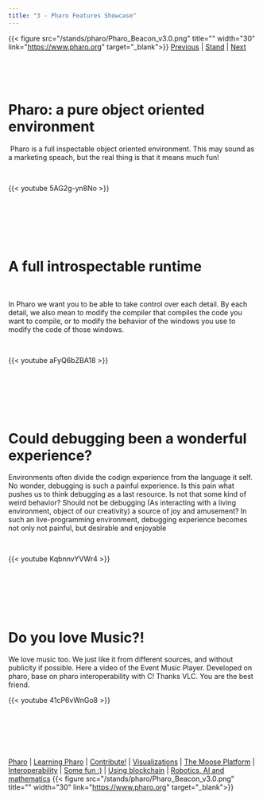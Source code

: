 ```yaml
---
title: "3 - Pharo Features Showcase"
---
```



{{< figure src="/stands/pharo/Pharo_Beacon_v3.0.png" title="" width="30" link="https://www.pharo.org" target="_blank">}}
[Previous](/stands/pharo/pharojs) | [Stand](/stands/pharo) | [Next](/stands/pharo/pharo-blockchain)

​​​​​


​​​​​

Pharo: a pure object oriented environment
==========================================


​​​​​
Pharo is a full inspectable object oriented environment. This may sound as a marketing speach, but the real thing is that it means much fun! 



​​​​​

{{< youtube 5AG2g-yn8No >}}


​​​​​

​​​​​


​​​​​



A full introspectable runtime
===============================


​​​​​

In Pharo we want you to be able to take control over each detail.
By each detail, we also mean to modify the compiler that compiles the code you want to compile, or to modify the behavior of the windows you use to modify the code of those windows.


​​​​​

{{< youtube aFyQ6bZBA18 >}}



​​​​​


​​​​​


​​​​​

Could debugging been a wonderful experience? 
==========================================

Environments often divide the codign experience from the language it self. No wonder, debugging is such a painful experience.
Is this pain what pushes us to think debugging as a last resource.
Is not that some kind of weird behavior? Should not be debugging (As interacting with a living environment, object of our creativity) a source of joy and amusement? 
In such an live-programming environment, debugging experience becomes not only not painful, but desirable and enjoyable

​​​​​

{{< youtube KqbnnvYVWr4 >}}



​​​​​

​​​​​


​​​​​




Do you love Music?! 
=================


We love music too. We just like it from different sources, and without publicity if possible. 
Here a video of the Event Music Player. Developed on pharo, base on pharo interoperability with C! 
Thanks VLC. You are the best friend.

{{< youtube 41cP6vWnGo8 >}}




​​​​​

​​​​​


​​​​​





[Pharo](/stands/pharo/pharo) 
| [Learning Pharo](/stands/pharo/learning-pharo) 
| [Contribute!](/stands/pharo/contribute-pharo)
| [Visualizations](/stands/pharo/visualfwk)
| [The Moose Platform](/stands/pharo/pharo-software-analysis)
| [Interoperability](/stands/pharo/pharojs)
| [Some fun :)](/stands/pharo/fun-with-pharo)
| [Using blockchain](/stands/pharo/pharo-blockchain)
| [Robotics, AI and mathematics](/stands/pharo/pharo-robotics)
{{< figure src="/stands/pharo/Pharo_Beacon_v3.0.png" title="" width="30" link="https://www.pharo.org" target="_blank">}}